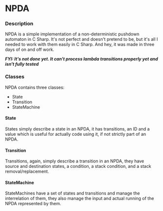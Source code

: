 # NPDA

### Description

NPDA is a simple implementation of a non-deterministic pushdown automaton in C Sharp. It's not perfect and doesn't pretend to be, but it's all I needed to work with them easily in C Sharp. And hey, it was made in three days of on and off work.

***FYI: It's not done yet. It can't process lambda transitions properly yet and isn't fully tested***

### Classes

NPDA contains three classes:
  - State
  - Transition
  - StateMachine

#### State

States simply describe a state in an NPDA, it has transitions, an ID and a value which is useful for actually code using it, if not strictly part of an NPDA.

#### Transition

Transitions, again, simply describe a transition in an NPDA, they have source and destination states, a condition, a stack condition, and a stack removal/replacement.

#### StateMachine

StateMachines have a set of states and transitions and manage the interrelation of them, they also manage the input and actual running of the NPDA represented by them.